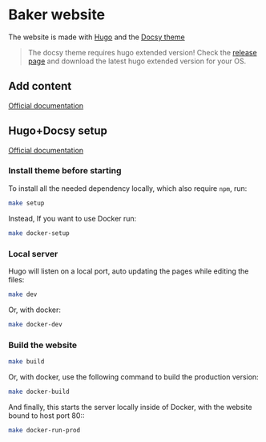 # Baker website

The website is made with [Hugo](https://gohugo.io/) and the [Docsy theme](https://github.com/google/docsy)

> The docsy theme requires hugo extended version! Check the [release page](https://github.com/gohugoio/hugo/releases)
> and download the latest hugo extended version for your OS.

## Add content

[Official documentation](https://www.docsy.dev/docs/adding-content/content/)

## Hugo+Docsy setup

[Official documentation](https://www.docsy.dev/docs/getting-started/)

### Install theme before starting

To install all the needed dependency locally, which also require `npm`, run:

```sh
make setup
```

Instead, If you want to use Docker run:

```sh
make docker-setup
```

### Local server

Hugo will listen on a local port, auto updating the pages while editing the files:

```sh
make dev
```

Or, with docker: 

```sh
make docker-dev
```

### Build the website

```sh
make build
```

Or, with docker, use the following command to build the production version:

```sh
make docker-build
```

And finally, this starts the server locally inside of Docker, with the website bound to host port 80::

```sh
make docker-run-prod
```
